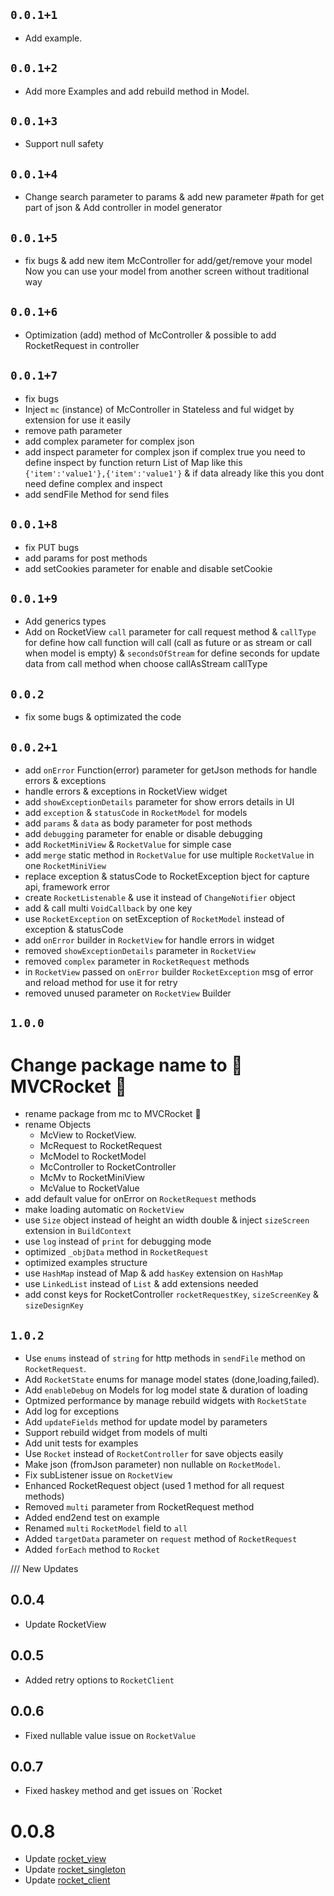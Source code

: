 ## `0.0.1+1`

- Add example.

## `0.0.1+2`

- Add more Examples and add rebuild method in Model.

## `0.0.1+3`

- Support null safety

## `0.0.1+4`

- Change search parameter to params & add new parameter #path for get part of json & Add controller in model generator

## `0.0.1+5`

- fix bugs & add new item McController for add/get/remove your model Now you can use your model from another screen without traditional way

## `0.0.1+6`

- Optimization (add) method of McController & possible to add RocketRequest in controller

## `0.0.1+7`

- fix bugs
- Inject `mc` (instance) of McController in Stateless and ful widget by extension for use it easily
- remove path parameter
- add complex parameter for complex json
- add inspect parameter for complex json if complex true you need to define inspect by function return List of Map like this `{'item':'value1'},{'item':'value1'}` & if data already like this you dont need define complex and inspect
- add sendFile Method for send files

## `0.0.1+8`

- fix PUT bugs
- add params for post methods
- add setCookies parameter for enable and disable setCookie

## `0.0.1+9`

- Add generics types
- Add on RocketView `call` parameter for call request method & `callType` for define how call function will call (call as future or as stream or call when model is empty) & `secondsOfStream` for define seconds for update data from call method when choose callAsStream callType

## `0.0.2`

- fix some bugs & optimizated the code

## `0.0.2+1`

- add `onError` Function(error) parameter for getJson methods for handle errors & exceptions
- handle errors & exceptions in RocketView widget
- add `showExceptionDetails` parameter for show errors details in UI
- add `exception` & `statusCode` in `RocketModel` for models
- add `params` & `data` as body parameter for post methods
- add `debugging` parameter for enable or disable debugging
- add `RocketMiniView` & `RocketValue` for simple case
- add `merge` static method in `RocketValue` for use multiple `RocketValue` in one `RocketMiniView`
- replace exception & statusCode to RocketException bject for capture api, framework error
- create `RocketListenable` & use it instead of `ChangeNotifier` object
- add & call multi `VoidCallback` by one key
- use `RocketException` on setException of `RocketModel` instead of exception & statusCode
- add `onError` builder in `RocketView` for handle errors in widget
- removed `showExceptionDetails` parameter in `RocketView`
- removed `complex` parameter in `RocketRequest` methods
- in `RocketView` passed on `onError` builder `RocketException` msg of error and reload method for use it for retry
- removed unused parameter on `RocketView` Builder

## `1.0.0`

# Change package name to 🚀 MVCRocket 🚀

- rename package from mc to MVCRocket 🚀
- rename Objects
  - McView to RocketView.
  - McRequest to RocketRequest
  - McModel to RocketModel
  - McController to RocketController
  - McMv to RocketMiniView
  - McValue to RocketValue
- add default value for onError on `RocketRequest` methods
- make loading automatic on `RocketView`
- use `Size` object instead of height an width double & inject `sizeScreen` extension in `BuildContext`
- use `log` instead of `print` for debugging mode
- optimized `_objData` method in `RocketRequest`
- optimized examples structure
- use `HashMap` instead of Map & add `hasKey` extension on `HashMap`
- use `LinkedList` instead of `List` & add extensions needed
- add const keys for RocketController `rocketRequestKey`, `sizeScreenKey` & `sizeDesignKey`

## `1.0.2`

- Use `enums` instead of `string` for http methods in `sendFile` method on `RocketRequest`.
- Add `RocketState` enums for manage model states (done,loading,failed).
- Add `enableDebug` on Models for log model state & duration of loading
- Optmized performance by manage rebuild widgets with `RocketState`
- Add log for exceptions
- Add `updateFields` method for update model by parameters
- Support rebuild widget from models of multi
- Add unit tests for examples
- Use `Rocket` instead of `RocketController` for save objects easily
- Make json (fromJson parameter) non nullable on `RocketModel`.
- Fix subListener issue on `RocketView`
- Enhanced RocketRequest object (used 1 method for all request methods)
- Removed `multi` parameter from RocketRequest method
- Added end2end test on example
- Renamed `multi` `RocketModel` field to `all`
- Added `targetData` parameter on `request` method of `RocketRequest`
- Added `forEach` method to `Rocket`

/// New Updates

## 0.0.4

- Update RocketView

## 0.0.5

- Added retry options to `RocketClient`

## 0.0.6

- Fixed nullable value issue on `RocketValue`

## 0.0.7

- Fixed haskey method and get issues on `Rocket

# 0.0.8

- Update [rocket_view](https://pub.dev/packages/rocket_view/changelog)
- Update [rocket_singleton](https://pub.dev/packages/rocket_singleton/changelog)
- Update [rocket_client](https://pub.dev/packages/rocket_client/changelog)
